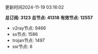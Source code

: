 更新时间2024-11-19 03:16:02

**总订阅: 3123**
**总节点: 41318**
**有效节点: 12557**
- v2ray节点: 9466
- ss节点: 1586
- trojan节点: 1497
- ssr节点: 8
